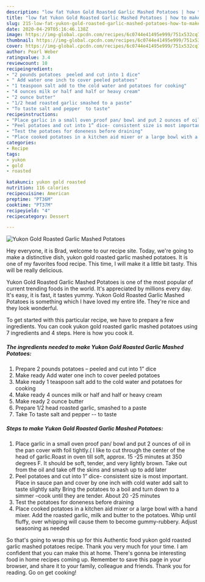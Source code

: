 ```yaml
---
description: "low fat Yukon Gold Roasted Garlic Mashed Potatoes | how to make easy Yukon Gold Roasted Garlic Mashed Potatoes"
title: "low fat Yukon Gold Roasted Garlic Mashed Potatoes | how to make easy Yukon Gold Roasted Garlic Mashed Potatoes"
slug: 215-low-fat-yukon-gold-roasted-garlic-mashed-potatoes-how-to-make-easy-yukon-gold-roasted-garlic-mashed-potatoes
date: 2020-04-29T05:16:46.138Z
image: https://img-global.cpcdn.com/recipes/6c0744e41495e999/751x532cq70/yukon-gold-roasted-garlic-mashed-potatoes-recipe-main-photo.jpg
thumbnail: https://img-global.cpcdn.com/recipes/6c0744e41495e999/751x532cq70/yukon-gold-roasted-garlic-mashed-potatoes-recipe-main-photo.jpg
cover: https://img-global.cpcdn.com/recipes/6c0744e41495e999/751x532cq70/yukon-gold-roasted-garlic-mashed-potatoes-recipe-main-photo.jpg
author: Pearl Weber
ratingvalue: 3.4
reviewcount: 10
recipeingredient:
- "2 pounds potatoes  peeled and cut into 1 dice"
- " Add water one inch to cover peeled potatoes"
- "1 teaspoon salt add to the cold water and potatoes for cooking"
- "4 ounces milk or half and half or heavy cream"
- "2 ounce butter"
- "1/2 head roasted garlic smashed to a paste"
- "To taste salt and pepper  to taste"
recipeinstructions:
- "Place garlic in a small oven proof pan/ bowl and put 2 ounces of oil in the pan cover with foil tightly.( I like to cut through the center of the head of garlic.Roast in oven till soft, approx. 15 -25 minutes at 350 degrees F. It should be soft, tender, and very lightly brown. Take out from the oil and take off the skins and smash up to add later"
- "Peel potatoes and cut into 1” dice- consistent size is most important. Place in sauce pan and cover by one inch with cold water add salt to taste slightly salty Bring the potatoes to a boil and turn down to a simmer –cook until they are tender. About 20 -25 minutes"
- "Test the potatoes for doneness before draining"
- "Place cooked potatoes in a kitchen aid mixer or a large bowl with a hand mixer. Add the roasted garlic, milk and butter to the potatoes. Whip until fluffy, over whipping will cause them to become gummy-rubbery. Adjust seasoning as needed"
categories:
- Recipe
tags:
- yukon
- gold
- roasted

katakunci: yukon gold roasted 
nutrition: 116 calories
recipecuisine: American
preptime: "PT36M"
cooktime: "PT37M"
recipeyield: "4"
recipecategory: Dessert

---
```



![Yukon Gold Roasted Garlic Mashed Potatoes](https://img-global.cpcdn.com/recipes/6c0744e41495e999/751x532cq70/yukon-gold-roasted-garlic-mashed-potatoes-recipe-main-photo.jpg)

Hey everyone, it is Brad, welcome to our recipe site. Today, we're going to make a distinctive dish, yukon gold roasted garlic mashed potatoes. It is one of my favorites food recipe. This time, I will make it a little bit tasty. This will be really delicious.

Yukon Gold Roasted Garlic Mashed Potatoes is one of the most popular of current trending foods in the world. It's appreciated by millions every day. It's easy, it is fast, it tastes yummy. Yukon Gold Roasted Garlic Mashed Potatoes is something which I have loved my entire life. They're nice and they look wonderful.




To get started with this particular recipe, we have to prepare a few ingredients. You can cook yukon gold roasted garlic mashed potatoes using 7 ingredients and 4 steps. Here is how you cook it.

<!--inarticleads1-->

##### The ingredients needed to make Yukon Gold Roasted Garlic Mashed Potatoes:

1. Prepare 2 pounds potatoes – peeled and cut into 1” dice
1. Make ready  Add water one inch to cover peeled potatoes
1. Make ready 1 teaspoon salt add to the cold water and potatoes for cooking
1. Make ready 4 ounces milk or half and half or heavy cream
1. Make ready 2 ounce butter
1. Prepare 1/2 head roasted garlic, smashed to a paste
1. Take To taste salt and pepper -- to taste




<!--inarticleads2-->

##### Steps to make Yukon Gold Roasted Garlic Mashed Potatoes:

1. Place garlic in a small oven proof pan/ bowl and put 2 ounces of oil in the pan cover with foil tightly.( I like to cut through the center of the head of garlic.Roast in oven till soft, approx. 15 -25 minutes at 350 degrees F. It should be soft, tender, and very lightly brown. Take out from the oil and take off the skins and smash up to add later
1. Peel potatoes and cut into 1” dice- consistent size is most important. Place in sauce pan and cover by one inch with cold water add salt to taste slightly salty Bring the potatoes to a boil and turn down to a simmer –cook until they are tender. About 20 -25 minutes
1. Test the potatoes for doneness before draining
1. Place cooked potatoes in a kitchen aid mixer or a large bowl with a hand mixer. Add the roasted garlic, milk and butter to the potatoes. Whip until fluffy, over whipping will cause them to become gummy-rubbery. Adjust seasoning as needed




So that's going to wrap this up for this Authentic food yukon gold roasted garlic mashed potatoes recipe. Thank you very much for your time. I am confident that you can make this at home. There's gonna be interesting food in home recipes coming up. Remember to save this page in your browser, and share it to your family, colleague and friends. Thank you for reading. Go on get cooking!

